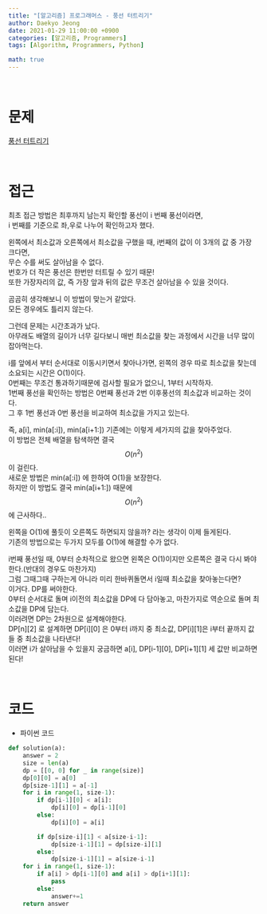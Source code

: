 ```yaml
---
title: "[알고리즘] 프로그래머스 - 풍선 터트리기"
author: Daekyo Jeong
date: 2021-01-29 11:00:00 +0900
categories: [알고리즘, Programmers]
tags: [Algorithm, Programmers, Python]

math: true
---
```


<br/>

# **문제**


[풍선 터트리기](https://programmers.co.kr/learn/courses/30/lessons/68646)

<br/>

# **접근**  

최초 접근 방법은 최후까지 남는지 확인할 풍선이 i 번째 풍선이라면,  
i 번째를 기준으로 좌,우로 나누어 확인하고자 했다.  

왼쪽에서 최소값과 오른쪽에서 최소값을 구했을 때, i번째의 값이 이 3개의 값 중 가장 크다면,  
무슨 수를 써도 살아남을 수 없다.  
번호가 더 작은 풍선은 한번만 터트릴 수 있기 때문!  
또한 가장자리의 값, 즉 가장 앞과 뒤의 값은 무조건 살아남을 수 있을 것이다.  

곰곰히 생각해보니 이 방법이 맞는거 같았다.  
모든 경우에도 틀리지 않는다.  

그런데 문제는 시간초과가 났다.  
아무래도 배열의 길이가 너무 길다보니 매번 최소값을 찾는 과정에서 시간을 너무 많이 잡아먹는다.  

i를 앞에서 부터 순서대로 이동시키면서 찾아나가면, 왼쪽의 경우 따로 최소값을 찾는데 소요되는 시간은 O(1)이다.  
0번째는 무조건 통과하기때문에 검사할 필요가 없으니, 1부터 시작하자.  
1번째 풍선을 확인하는 방법은 0번째 풍선과 2번 이후풍선의 최소값과 비교하는 것이다.  
그 후 1번 풍선과 0번 풍선을 비교하여 최소값을 가지고 있는다.  

즉, a[i], min(a[:i]), min(a[i+1:]) 기존에는 이렇게 세가지의 값을 찾아주었다.  
이 방법은 전체 배열을 탐색하면 결국 $$O(n^{2})$$ 이 걸린다.  
새로운 방법은 min(a[:i]) 에 한하여 O(1)을 보장한다.  
하지만 이 방법도 결국 min(a[i+1:]) 때문에 $$O(n^{2})$$ 에 근사하다..  

왼쪽을 O(1)에 풀듯이 오른쪽도 하면되지 않을까? 라는 생각이 이제 들게된다.  
기존의 방법으로는 두가지 모두를 O(1)에 해결할 수가 없다.  

i번째 풍선일 때, 0부터 순차적으로 왔으면 왼쪽은 O(1)이지만 오른쪽은 결국 다시 봐야한다.(반대의 경우도 마찬가지)  
그럼 그때그때 구하는게 아니라 미리 한바퀴돌면서 i일때 최소값을 찾아놓는다면?  
이거다. DP를 써야한다.  
0부터 순서대로 돌며 i이전의 최소값을 DP에 다 담아놓고, 마찬가지로 역순으로 돌며 최소값을 DP에 담는다.  
이러려면 DP는 2차원으로 설계해야한다.  
DP\[n\]\[2\] 로 설계하면 DP\[i\]\[0\] 은 0부터 i까지 중 최소값, DP\[i\]\[1\]은 i부터 끝까지 값들 중 최소값을 나타낸다!  
이러면 i가 살아남을 수 있을지 궁금하면 a[i], DP\[i-1\]\[0\], DP\[i+1\]\[1\] 세 값만 비교하면 된다!  


<br/>

# **코드**


- 파이썬 코드   

```py
def solution(a):
    answer = 2
    size = len(a)
    dp = [[0, 0] for _ in range(size)]
    dp[0][0] = a[0]
    dp[size-1][1] = a[-1]
    for i in range(1, size-1):
        if dp[i-1][0] < a[i]:
            dp[i][0] = dp[i-1][0]
        else:
            dp[i][0] = a[i]

        if dp[size-i][1] < a[size-i-1]:
            dp[size-i-1][1] = dp[size-i][1]
        else:
            dp[size-i-1][1] = a[size-i-1]
    for i in range(1, size-1):
        if a[i] > dp[i-1][0] and a[i] > dp[i+1][1]:
            pass
        else:
            answer+=1
    return answer
```


<br/>
